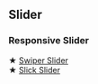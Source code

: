 ## Slider

### Responsive Slider
★  [Swiper Slider](https://swiperjs.com/demos/)         
★  [Slick Slider](https://kenwheeler.github.io/slick/)
